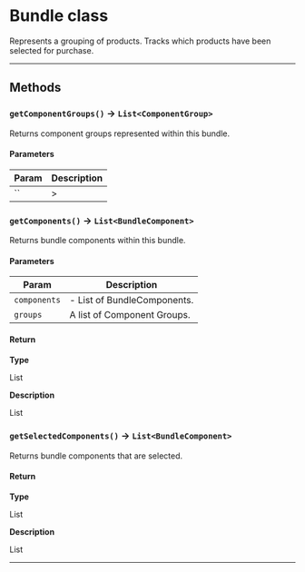 # Bundle class

Represents a grouping of products. Tracks which products have been selected for purchase.

---
## Methods
### `getComponentGroups()` → `List<ComponentGroup>`

Returns component groups represented within this bundle.

#### Parameters
|Param|Description|
|-----|-----------|
|`` | > |

### `getComponents()` → `List<BundleComponent>`

Returns bundle components within this bundle.

#### Parameters
|Param|Description|
|-----|-----------|
|`components` |  - List of BundleComponents. |
|`groups` |  A list of Component Groups. |

#### Return

**Type**

List<BundleComponent>

**Description**

List<BundleComponent>

### `getSelectedComponents()` → `List<BundleComponent>`

Returns bundle components that are selected.

#### Return

**Type**

List<BundleComponent>

**Description**

List<BundleComponent>

---
